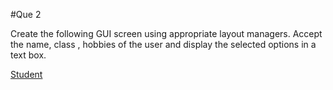 #Que 2

Create the following GUI screen using appropriate layout managers. Accept the name, class ,
hobbies of the user and display the selected options in a text box.

[Student](/screenshot/student.png?raw=true)
